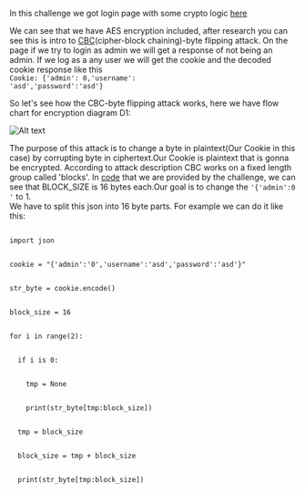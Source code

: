 In this challenge we got login page with some crypto logic <a href="https://github.com/DejanJS/picoCTF-Writeups/blob/master/13.Secure%20Logon/server_noflag.py">here</a>  

We can see that we have AES encryption included, after research you can see this is intro to <a href="https://en.wikipedia.org/wiki/Block_cipher_mode_of_operation">CBC</a>(cipher-block chaining)-byte flipping attack.
On the page if we try to login as admin we will get a response of not being an admin. If we log as a any user we will get the cookie and the decoded cookie response like this <br><code>Cookie: {'admin': 0,'username': 'asd','password':'asd'}</code>    

So let's see how the CBC-byte flipping attack works, here we have flow chart for encryption diagram D1:  


![Alt text](https://github.com/DejanJS/picoCTF-Writeups/blob/master/13.Secure%20Logon/encrypt.jpg)  

The purpose of this attack is to change a byte in plaintext(Our Cookie in this case) by corrupting byte in ciphertext.Our Cookie is plaintext that is gonna be encrypted. According to attack description CBC works on a fixed length group called 'blocks'. In <a href="https://github.com/DejanJS/picoCTF-Writeups/blob/master/13.Secure%20Logon/server_noflag.py">code</a> that we are provided by the challenge, we can see that BLOCK_SIZE is 16 bytes each.Our goal is to change the <code>'{'admin':0 '</code> to 1.  
We have to split this json into 16 byte parts.
For example we can do it like this:  

<code>
import json
<br>
cookie = "{'admin':'0','username':'asd','password':'asd'}"
<br>
str_byte = cookie.encode()
<br>
block_size = 16
<br>
for i in range(2):
<br>
  if i is 0:
  <br>
    tmp = None
    <br>
    print(str_byte[tmp:block_size])
    <br>
  tmp = block_size
  <br>
  block_size = tmp + block_size
  <br>
  print(str_byte[tmp:block_size])  
 </code>
 